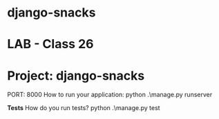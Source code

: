 # django-snacks
# LAB - Class 26
# Project: django-snacks

PORT: 8000
How to run your application:  python .\manage.py runserver


**Tests**
How do you run tests? python .\manage.py test   
